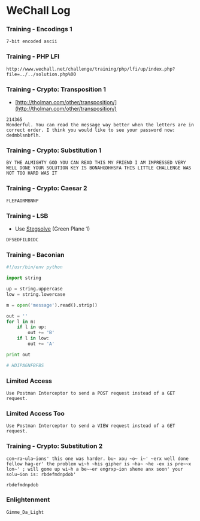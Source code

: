 # WeChall Log

### Training - Encodings 1

```
7-bit encoded ascii
```

### Training - PHP LFI

```
http://www.wechall.net/challenge/training/php/lfi/up/index.php?file=../../solution.php%00
```

### Training - Crypto: Transposition 1

* [http://tholman.com/other/transposition/](http://tholman.com/other/transposition/)

```
214365
Wonderful. You can read the message	way	better when	the	letters	are	in correct order. I	think you would	like to	see	your password now:	dedmblsnbflh.

```

### Training - Crypto: Substitution 1

```
BY THE ALMIGHTY GOD YOU CAN READ THIS MY FRIEND I AM IMPRESSED VERY WELL DONE YOUR SOLUTION KEY IS BONAHGDHHSFA THIS LITTLE CHALLENGE WAS NOT TOO HARD WAS IT
```

### Training - Crypto: Caesar 2

```
FLEFAORMBNNP
```

### Training - LSB

* Use [Stegsolve](https://github.com/zardus/ctf-tools) (Green Plane 1)

```
DFSEDFILDIDC
```

### Training - Baconian

```python
#!/usr/bin/env python

import string

up = string.uppercase
low = string.lowercase

m = open('message').read().strip()

out = ''
for l in m:
    if l in up:
        out += 'B'
    if l in low:
        out += 'A'

print out

# HDIPAGNFBFBS
```

### Limited Access

```
Use Postman Interceptor to send a POST request instead of a GET request.
```

### Limited Access Too

```
Use Postman Interceptor to send a VIEW request instead of a GET request.
```

### Training - Crypto: Substitution 2

```
con~ra~ula~ions' this one was harder. bu~ xou ~o~ i~' ~erx well done fellow hag-er' the problem wi~h ~his gipher is ~ha~ ~he -ex is pre~~x lon~' ; will gome up wi~h a be~~er engrxp~ion sheme anx soon' your solu~ion is: rbdefmdnpdob'

rbdefmdnpdob
```

### Enlightenment

```
Gimme_Da_Light
```
